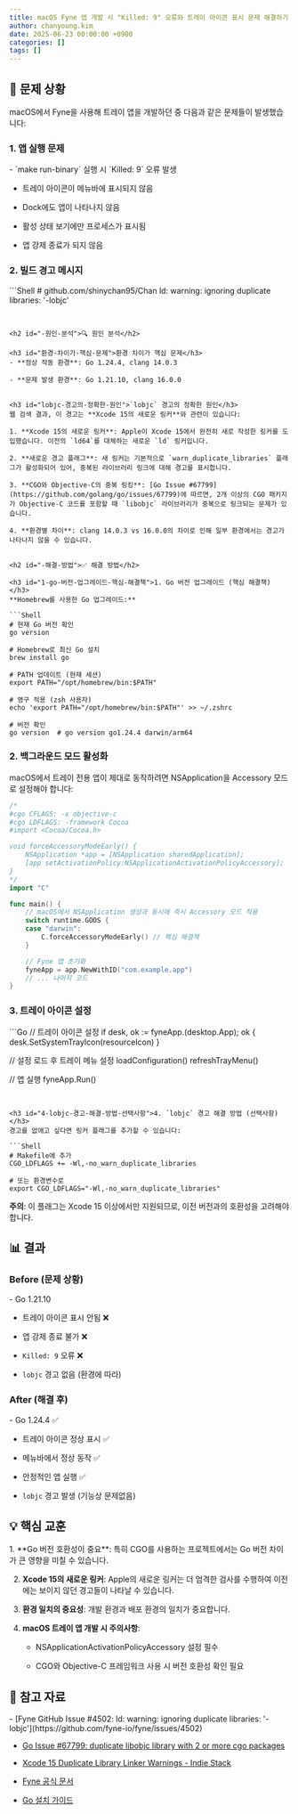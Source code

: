 ```yaml
---
title: macOS Fyne 앱 개발 시 "Killed: 9" 오류와 트레이 아이콘 표시 문제 해결하기
author: chanyoung.kim
date: 2025-06-23 00:00:00 +0900
categories: []
tags: []
---
```



<h2 id="-문제-상황">🚨 문제 상황</h2>
macOS에서 Fyne을 사용해 트레이 앱을 개발하던 중 다음과 같은 문제들이 발생했습니다:


<h3 id="1-앱-실행-문제">1. 앱 실행 문제</h3>
- `make run-binary` 실행 시 `Killed: 9` 오류 발생

- 트레이 아이콘이 메뉴바에 표시되지 않음

- Dock에도 앱이 나타나지 않음

- 활성 상태 보기에만 프로세스가 표시됨

- 앱 강제 종료가 되지 않음


<h3 id="2-빌드-경고-메시지">2. 빌드 경고 메시지</h3>
```Shell
# github.com/shinychan95/Chan
ld: warning: ignoring duplicate libraries: '-lobjc'

```


<h2 id="-원인-분석">🔍 원인 분석</h2>

<h3 id="환경-차이가-핵심-문제">환경 차이가 핵심 문제</h3>
- **정상 작동 환경**: Go 1.24.4, clang 14.0.3

- **문제 발생 환경**: Go 1.21.10, clang 16.0.0


<h3 id="lobjc-경고의-정확한-원인">`lobjc` 경고의 정확한 원인</h3>
웹 검색 결과, 이 경고는 **Xcode 15의 새로운 링커**와 관련이 있습니다:

1. **Xcode 15의 새로운 링커**: Apple이 Xcode 15에서 완전히 새로 작성한 링커를 도입했습니다. 이전의 `ld64`를 대체하는 새로운 `ld` 링커입니다.

2. **새로운 경고 플래그**: 새 링커는 기본적으로 `warn_duplicate_libraries` 플래그가 활성화되어 있어, 중복된 라이브러리 링크에 대해 경고를 표시합니다.

3. **CGO와 Objective-C의 중복 링킹**: [Go Issue #67799](https://github.com/golang/go/issues/67799)에 따르면, 2개 이상의 CGO 패키지가 Objective-C 코드를 포함할 때 `libobjc` 라이브러리가 중복으로 링크되는 문제가 있습니다.

4. **환경별 차이**: clang 14.0.3 vs 16.0.0의 차이로 인해 일부 환경에서는 경고가 나타나지 않을 수 있습니다.


<h2 id="-해결-방법">✅ 해결 방법</h2>

<h3 id="1-go-버전-업그레이드-핵심-해결책">1. Go 버전 업그레이드 (핵심 해결책)</h3>
**Homebrew를 사용한 Go 업그레이드:**

```Shell
# 현재 Go 버전 확인
go version

# Homebrew로 최신 Go 설치
brew install go

# PATH 업데이트 (현재 세션)
export PATH="/opt/homebrew/bin:$PATH"

# 영구 적용 (zsh 사용자)
echo 'export PATH="/opt/homebrew/bin:$PATH"' >> ~/.zshrc

# 버전 확인
go version  # go version go1.24.4 darwin/arm64

```


<h3 id="2-백그라운드-모드-활성화">2. 백그라운드 모드 활성화</h3>
macOS에서 트레이 전용 앱이 제대로 동작하려면 NSApplication을 Accessory 모드로 설정해야 합니다:

```Go
/*
#cgo CFLAGS: -x objective-c
#cgo LDFLAGS: -framework Cocoa
#import <Cocoa/Cocoa.h>

void forceAccessoryModeEarly() {
    NSApplication *app = [NSApplication sharedApplication];
    [app setActivationPolicy:NSApplicationActivationPolicyAccessory];
}
*/
import "C"

func main() {
    // macOS에서 NSApplication 생성과 동시에 즉시 Accessory 모드 적용
    switch runtime.GOOS {
    case "darwin":
        C.forceAccessoryModeEarly() // 핵심 해결책
    }

    // Fyne 앱 초기화
    fyneApp = app.NewWithID("com.example.app")
    // ... 나머지 코드
}

```


<h3 id="3-트레이-아이콘-설정">3. 트레이 아이콘 설정</h3>
```Go
// 트레이 아이콘 설정
if desk, ok := fyneApp.(desktop.App); ok {
    desk.SetSystemTrayIcon(resourceIcon)
}

// 설정 로드 후 트레이 메뉴 설정
loadConfiguration()
refreshTrayMenu()

// 앱 실행
fyneApp.Run()

```


<h3 id="4-lobjc-경고-해결-방법-선택사항">4. `lobjc` 경고 해결 방법 (선택사항)</h3>
경고를 없애고 싶다면 링커 플래그를 추가할 수 있습니다:

```Shell
# Makefile에 추가
CGO_LDFLAGS += -Wl,-no_warn_duplicate_libraries

# 또는 환경변수로
export CGO_LDFLAGS="-Wl,-no_warn_duplicate_libraries"

```

**주의**: 이 플래그는 Xcode 15 이상에서만 지원되므로, 이전 버전과의 호환성을 고려해야 합니다.


<h2 id="-결과">📊 결과</h2>

<h3 id="before-문제-상황">Before (문제 상황)</h3>
- Go 1.21.10

- 트레이 아이콘 표시 안됨 ❌

- 앱 강제 종료 불가 ❌

- `Killed: 9` 오류 ❌

- `lobjc` 경고 없음 (환경에 따라)


<h3 id="after-해결-후">After (해결 후)</h3>
- Go 1.24.4 ✅

- 트레이 아이콘 정상 표시 ✅

- 메뉴바에서 정상 동작 ✅

- 안정적인 앱 실행 ✅

- `lobjc` 경고 발생 (기능상 문제없음)


<h2 id="-핵심-교훈">💡 핵심 교훈</h2>
1. **Go 버전 호환성이 중요**: 특히 CGO를 사용하는 프로젝트에서는 Go 버전 차이가 큰 영향을 미칠 수 있습니다.

2. **Xcode 15의 새로운 링커**: Apple의 새로운 링커는 더 엄격한 검사를 수행하여 이전에는 보이지 않던 경고들이 나타날 수 있습니다.

3. **환경 일치의 중요성**: 개발 환경과 배포 환경의 일치가 중요합니다.

4. **macOS 트레이 앱 개발 시 주의사항**:

   - NSApplicationActivationPolicyAccessory 설정 필수

   - CGO와 Objective-C 프레임워크 사용 시 버전 호환성 확인 필요


<h2 id="-참고-자료">🔗 참고 자료</h2>
- [Fyne GitHub Issue #4502: ld: warning: ignoring duplicate libraries: '-lobjc'](https://github.com/fyne-io/fyne/issues/4502)

- [Go Issue #67799: duplicate libobjc library with 2 or more cgo packages](https://github.com/golang/go/issues/67799)

- [Xcode 15 Duplicate Library Linker Warnings - Indie Stack](https://indiestack.com/2023/10/xcode-15-duplicate-library-linker-warnings/)

- [Fyne 공식 문서](https://fyne.io/)

- [Go 설치 가이드](https://golang.org/doc/install)

